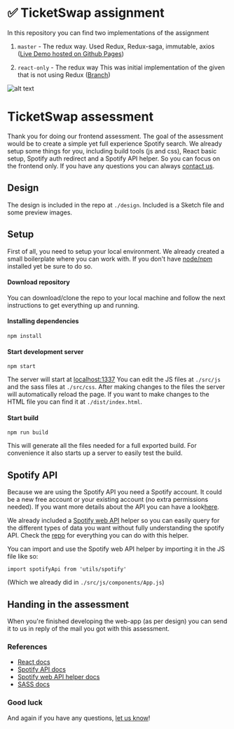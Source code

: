 # ✅ TicketSwap assignment
In this repository you can find two implementations of the assignment
1. `master` - The redux way.
Used Redux, Redux-saga, immutable, axios ([Live Demo hosted on Github Pages](https://zikosichi.github.io/frontend-assessment/))

2. `react-only` - The redux way
This was initial implementation of the given that is not using Redux
([Branch](https://github.com/zikosichi/frontend-assessment/tree/react-only/))

![alt text](https://raw.githubusercontent.com/zikosichi/spotify-playlist-generator/master/preview.gif "Preview")

# TicketSwap assessment
Thank you for doing our frontend assessment. The goal of the assessment would be to create a simple yet full experience Spotify search. We already setup some things for you, including build tools (js and css), React basic setup, Spotify auth redirect and a Spotify API helper. So you can focus on the frontend only. If you have any questions you can always [contact us](mailto:rob@ticketswap.com).

## Design
The design is included in the repo at `./design`. Included is a Sketch file and some preview images.

## Setup
First of all, you need to setup your local environment.
We already created a small boilerplate where you can work with. If you don't have [node/npm](https://nodejs.org/en/) installed yet be sure to do so.

#### Download repository
You can download/clone the repo to your local machine and follow the next instructions to get everything up and running.

#### Installing dependencies
```
npm install
```

#### Start development server
```
npm start
```
The server will start at [localhost:1337](http://localhost:1337)
You can edit the JS files at `./src/js` and the sass files at `./src/css`. After making changes to the files the server will automatically reload the page. If you want to make changes to the HTML file you can find it at `./dist/index.html`.

#### Start build
```
npm run build
```
This will generate all the files needed for a full exported build. For convenience it also starts up a server to easily test the build.

## Spotify API
Because we are using the Spotify API you need a Spotify account. It could be a new free account or your existing account (no extra permissions needed). If you want more details about the API you can have a look[here](https://developer.spotify.com/web-api/).

We already included a [Spotify web API](https://github.com/JMPerez/spotify-web-api-js) helper so you can easily query for the different types of data you want without fully understanding the spotify API. Check the [repo](https://github.com/JMPerez/spotify-web-api-js) for everything you can do with this helper.

You can import and use the Spotify web API helper by importing it in the JS file like so:
```
import spotifyApi from 'utils/spotify'
```
(Which we already did in `./src/js/components/App.js`)

## Handing in the assessment
When you're finished developing the web-app (as per design) you can send it to us in reply of the mail you got with this assessment.

### References
- [React docs](https://reactjs.org/docs/hello-world.html)
- [Spotify API docs](https://developer.spotify.com/web-api/)
- [Spotify web API helper docs](https://github.com/JMPerez/spotify-web-api-js)
- [SASS docs](http://sass-lang.com/documentation/file.SASS_REFERENCE.html)

### Good luck
And again if you have any questions, [let us know](mailto:rob@ticketswap.com)!
